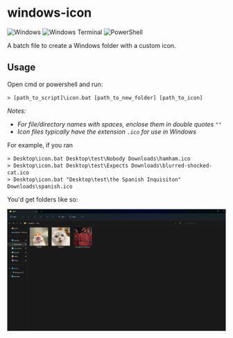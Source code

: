 # windows-icon

![Windows](https://img.shields.io/badge/Windows-0078D6?style=for-the-badge&logo=windows&logoColor=white)
![Windows Terminal](https://img.shields.io/static/v1?logo=windowsterminal&style=for-the-badge&message=CMD&label=&color=4D4D4D)
![PowerShell](https://img.shields.io/badge/PowerShell-%235391FE.svg?style=for-the-badge&logo=powershell&logoColor=white)

A batch file to create a Windows folder with a custom icon.

## Usage

Open cmd or powershell and run:
```
> [path_to_script]\icon.bat [path_to_new_folder] [path_to_icon]
```

_Notes:_
- _For file/directory names with spaces, enclose them in double quotes `""`_
- _Icon files typically have the extension `.ico` for use in Windows_

For example, if you ran
```
> Desktop\icon.bat Desktop\test\Nobody Downloads\hamham.ico
> Desktop\icon.bat Desktop\test\Expects Downloads\blurred-shocked-cat.ico
> Desktop\icon.bat "Desktop\test\the Spanish Inquisiton" Downloads\spanish.ico
```

You'd get folders like so:

![custom folders](./assets/img.png)
